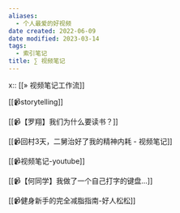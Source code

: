 ```yaml
---
aliases:
  - 个人最爱的好视频
date created: 2022-06-09
date modified: 2023-03-14
tags:
  - 索引笔记
title: ∑ 视频笔记
---
```


x:: [[» 视频笔记工作流]]

[[📹storytelling]]

[[📹【罗翔】我们为什么要读书？]]

[[📹回村3天，二舅治好了我的精神内耗 - 视频笔记]]

[[📹视频笔记-youtube]]

[[📹【何同学】我做了一个自己打字的键盘...]]

[[📹健身新手的完全减脂指南-好人松松]]
